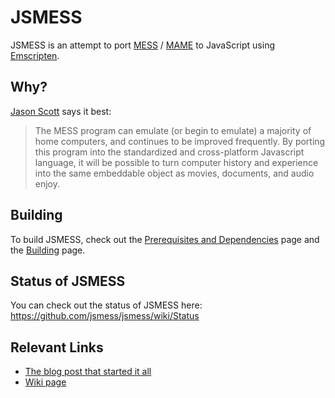 JSMESS
======
JSMESS is an attempt to port [MESS](http://mess.org/) /
[MAME](http://mamedev.org/) to JavaScript using
[Emscripten](https://github.com/kripken/emscripten).

Why?
----
[Jason Scott](http://jsmess.textfiles.com/) says it best:
> The MESS program can emulate (or begin to emulate) a majority of home
> computers, and continues to be improved frequently. By porting this program
> into the standardized and cross-platform Javascript language, it will be
> possible to turn computer history and experience into the same embeddable
> object as movies, documents, and audio enjoy.

Building
--------
To build JSMESS, check out the [Prerequisites and Dependencies](https://github.com/jsmess/jsmess/wiki/Prerequisites-and-Dependencies)
page and the [Building](https://github.com/jsmess/jsmess/wiki/Building) page.

Status of JSMESS
----------------
You can check out the status of JSMESS here:
<https://github.com/jsmess/jsmess/wiki/Status>

Relevant Links
--------------
* [The blog post that started it all](http://ascii.textfiles.com/archives/3375)
* [Wiki page](http://www.archiveteam.org/index.php?title=Javascript_Mess)



